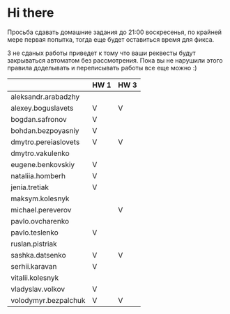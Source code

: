 # Hi there

Просьба сдавать домашние задания до 21:00 воскресенья, по крайней мере первая попытка,
тогда еще будет оставиться время для фикса.

3 не сданых работы приведет к тому что ваши реквесты будут закрываться автоматом без рассмотрения.
Пока вы не нарушили этого правила доделывать и переписывать работы все еще можно :)

|                       | HW 1 | HW 3 |
| ---                   | ---  | ---  |
| aleksandr.arabadzhy   |      |      |
| alexey.boguslavets    |  V   |   V  |
| bogdan.safronov       |  V   |      |
| bohdan.bezpoyasniy    |  V   |      |
| dmytro.pereiaslovets  |  V   |   V  |
| dmytro.vakulenko      |      |      |
| eugene.benkovskiy     |  V   |      |
| nataliia.homberh      |  V   |      |
| jenia.tretiak         |  V   |      |
| maksym.kolesnyk       |      |      |
| michael.pereverov     |      |   V  |
| pavlo.ovcharenko      |      |      |
| pavlo.teslenko        |  V   |      |
| ruslan.pistriak       |      |      |
| sashka.datsenko       |  V   |   V  |
| serhii.karavan        |  V   |      |
| vitalii.kolesnyk      |      |      |
| vladyslav.volkov      |  V   |      |
| volodymyr.bezpalchuk  |  V   |   V  |
